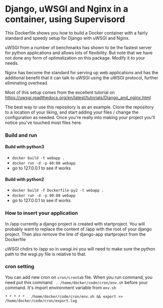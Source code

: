 # Django, uWSGI and Nginx in a container, using Supervisord

This Dockerfile shows you *how* to build a Docker container with a fairly standard
and speedy setup for Django with uWSGI and Nginx.

uWSGI from a number of benchmarks has shown to be the fastest server 
for python applications and allows lots of flexibility. But note that we have
not done any form of optimalization on this package. Modify it to your needs.

Nginx has become the standard for serving up web applications and has the 
additional benefit that it can talk to uWSGI using the uWSGI protocol, further
eliminating overhead. 

Most of this setup comes from the excellent tutorial on 
https://uwsgi.readthedocs.org/en/latest/tutorials/Django_and_nginx.html

The best way to use this repository is as an example. Clone the repository to 
a location of your liking, and start adding your files / change the configuration 
as needed. Once you're really into making your project you'll notice you've 
touched most files here.

### Build and run
#### Build with python3
* `docker build -t webapp .`
* `docker run -d -p 80:80 webapp`
* go to 127.0.0.1 to see if works

#### Build with python2
* `docker build -f Dockerfile-py2 -t webapp .`
* `docker run -d -p 80:80 webapp`
* go to 127.0.0.1 to see if works

### How to insert your application

In /app currently a django project is created with startproject. You will
probably want to replace the content of /app with the root of your django
project. Then also remove the line of django-app startproject from the 
Dockerfile

uWSGI chdirs to /app so in uwsgi.ini you will need to make sure the python path
to the wsgi.py file is relative to that.


### cron setting

You can add new cron on `cron/crontab` file. When you run command, you need put this command ` . /home/docker/code/cron/env.sh` before your command.  It's import environment variable from `env.sh`

```* * * * * . /home/docker/code/cron/env.sh && export >> /home/docker/code/cron/export.log```